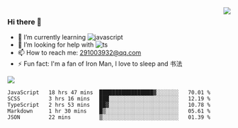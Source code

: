 <img align='right' src='https://github-readme-stats.vercel.app/api?username=niaogege&show_icons=true&theme=radical'/>

### Hi there 👋

- 🌱 I’m currently learning ![javascript](https://img.shields.io/badge/javacript-learn-orange)
- 🤔 I’m looking for help with ![ts](https://img.shields.io/badge/ts-learn-yellow)
- 📫 How to reach me: 291003932@qq.com
- ⚡ Fun fact:  I'm a fan of Iron Man, I love to sleep and 书法

![](https://github-readme-stats.vercel.app/api/top-langs/?username=niaogege&layout=compact)

<!--START_SECTION:waka-->
```text
JavaScript   18 hrs 47 mins  █████████████████▓░░░░░░░   70.01 % 
SCSS         3 hrs 16 mins   ███░░░░░░░░░░░░░░░░░░░░░░   12.19 % 
TypeScript   2 hrs 53 mins   ██▓░░░░░░░░░░░░░░░░░░░░░░   10.78 % 
Markdown     1 hr 30 mins    █▒░░░░░░░░░░░░░░░░░░░░░░░   05.61 % 
JSON         22 mins         ▒░░░░░░░░░░░░░░░░░░░░░░░░   01.39 % 
```
<!--END_SECTION:waka-->
